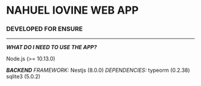 # NAHUEL IOVINE WEB APP
### DEVELOPED FOR ENSURE
-------------------------
**_WHAT DO I NEED TO USE THE APP?_**

Node.js (>= 10.13.0)

**_BACKEND_**
*FRAMEWORK:*
Nestjs (8.0.0)
*DEPENDENCIES:*
typeorm (0.2.38)
sqlite3 (5.0.2)
